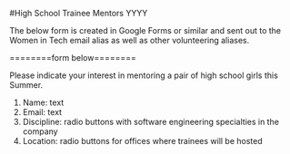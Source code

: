 #High School Trainee Mentors YYYY

The below form is created in Google Forms or similar and sent out to the Women in Tech email alias as well as other volunteering aliases.

========form below========

Please indicate your interest in mentoring a pair of high school girls this Summer.

1. Name: text
2. Email: text
3. Discipline: radio buttons with software engineering specialties in the company
4. Location: radio buttons for offices where trainees will be hosted